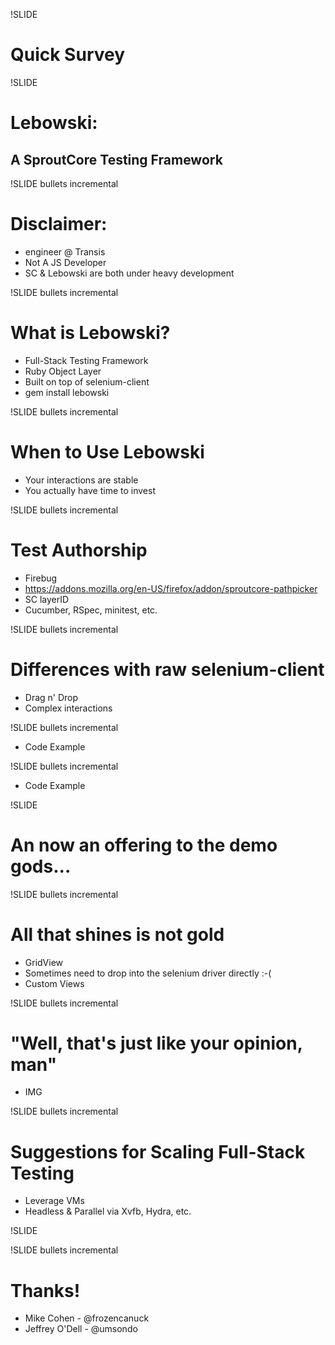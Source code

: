 !SLIDE
# Quick Survey

!SLIDE 
# Lebowski:
## A SproutCore Testing Framework

!SLIDE bullets incremental
# Disclaimer:
* engineer @ Transis
* Not A JS Developer
* SC & Lebowski are both under heavy development

!SLIDE bullets incremental
# What is Lebowski?
* Full-Stack Testing Framework
* Ruby Object Layer
* Built on top of selenium-client
* gem install lebowski

!SLIDE bullets incremental
# When to Use Lebowski
* Your interactions are stable
* You actually have time to invest

!SLIDE bullets incremental
# Test Authorship
* Firebug
* https://addons.mozilla.org/en-US/firefox/addon/sproutcore-pathpicker
* SC layerID
* Cucumber, RSpec, minitest, etc.

!SLIDE bullets incremental
# Differences with raw selenium-client
* Drag n' Drop
* Complex interactions

!SLIDE bullets incremental
* Code Example

!SLIDE bullets incremental
* Code Example

!SLIDE
# An now an offering to the demo gods...

!SLIDE bullets incremental
# All that shines is not gold
* GridView
* Sometimes need to drop into the selenium driver directly :-(
* Custom Views

!SLIDE bullets incremental
# "Well, that's just like your opinion, man"
* IMG

!SLIDE bullets incremental
# Suggestions for Scaling Full-Stack Testing
* Leverage VMs
* Headless & Parallel via Xvfb, Hydra, etc.

!SLIDE
<screenshot>

!SLIDE bullets incremental
# Thanks!
* Mike Cohen - @frozencanuck
* Jeffrey O'Dell - @umsondo 
